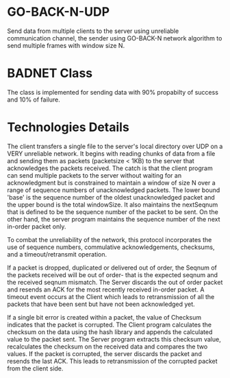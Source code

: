 # GO-BACK-N-UDP
Send data from multiple clients to the server using unreliable communication channel, the sender using GO-BACK-N network algorithm to send multiple frames with window size N. 
# BADNET Class
The class is implemented for sending data with 90% propabilty of success and 10% of failure.
# Technologies Details
The client transfers a single file to the server's local directory over UDP on a VERY unreliable network. It begins with reading chunks of data from a file and sending them as packets (packetsize < 1KB) to the server that acknowledges the packets received. The catch is that the client program can send multiple packets to the server without waiting for an acknowledgment but is constrained to maintain a window of size N over a range of sequence numbers of unacknowledged packets. The lower bound 'base' is the sequence number of the oldest unacknowledged packet and the upper bound is the total windowSize. It also maintains the nextSeqnum that is defined to be the sequence number of the packet to be sent. On the other hand, the server program maintains the sequence number of the next in-order packet only.

To combat the unreliability of the network, this protocol incorporates the use of sequence numbers, commulative acknowledgements, checksums, and a timeout/retransmit operation.

If a packet is dropped, duplicated or delivered out of order, the Seqnum of the packets received will be out of order- that is the expected seqnum and the received seqnum mismatch. The Server discards the out of order packet and resends an ACK for the most recently received in-order packet. A timeout event occurs at the Client which leads to retransmission of all the packets that have been sent but have not been acknowledged yet.

If a single bit error is created within a packet, the value of Checksum indicates that the packet is corrupted. The Client program calculates the checksum on the data using the hash library and appends the calculated value to the packet sent. The Server program extracts this checksum value, recalculates the checksum on the received data and compares the two values. If the packet is corrupted, the server discards the packet and resends the last ACK. This leads to retransmission of the corrupted packet from the client side.
